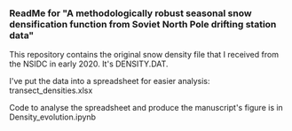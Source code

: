 ### ReadMe for "A methodologically robust seasonal snow densification function from Soviet North Pole drifting station data"

This repository contains the original snow density file that I received from the NSIDC in early 2020. It's DENSITY.DAT.

I've put the data into a spreadsheet for easier analysis: transect_densities.xlsx

Code to analyse the spreadsheet and produce the manuscript's figure is in Density_evolution.ipynb

